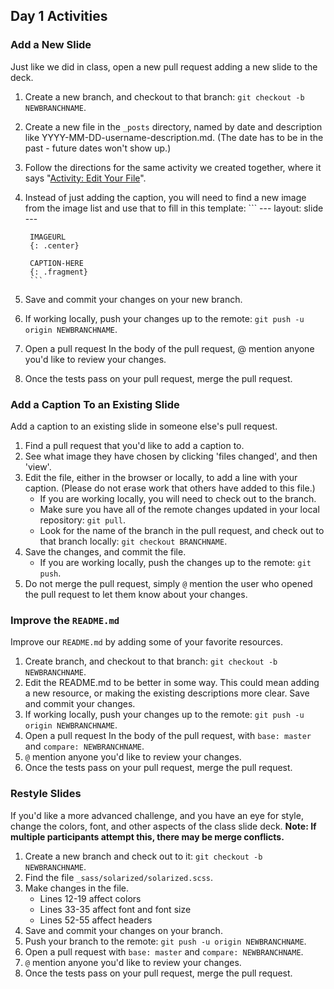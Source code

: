 ## Day 1 Activities

### Add a New Slide

Just like we did in class, open a new pull request adding a new slide to the deck.

1. Create a new branch, and checkout to that branch: `git checkout -b NEWBRANCHNAME`.
1. Create a new file in the `_posts` directory, named by date and description like YYYY-MM-DD-username-description.md. (The date has to be in the past - future dates won't show up.)
1. Follow the directions for the same activity we created together, where it says "[Activity: Edit Your File](https://githubtraining.github.io/training-manual/#/06_working_locally)".
1. Instead of just adding the caption, you will need to find a new image from the image list and use that to fill in this template:
        ```
        ---
        layout: slide
        ---

        IMAGEURL
        {: .center}

        CAPTION-HERE
        {: .fragment}
        ```
1. Save and commit your changes on your new branch.
1. If working locally, push your changes up to the remote: `git push -u origin NEWBRANCHNAME`.
1. Open a pull request
In the body of the pull request, @ mention anyone you'd like to review your changes.
1. Once the tests pass on your pull request, merge the pull request.

### Add a Caption To an Existing Slide

Add a caption to an existing slide in someone else's pull request.

1. Find a pull request that you'd like to add a caption to.
1. See what image they have chosen by clicking 'files changed', and then 'view'.
1. Edit the file, either in the browser or locally, to add a line with your caption. (Please do not erase work that others have added to this file.)
    - If you are working locally, you will need to check out to the branch.
    - Make sure you have all of the remote changes updated in your local repository: `git pull`.
    - Look for the name of the branch in the pull request, and check out to that branch locally: `git checkout BRANCHNAME`.
1. Save the changes, and commit the file.
    - If you are working locally, push the changes up to the remote: `git push`.
1. Do not merge the pull request, simply `@` mention the user who opened the pull request to let them know about your changes.

### Improve the `README.md`

Improve our `README.md` by adding some of your favorite resources.

1. Create branch, and checkout to that branch: `git checkout -b NEWBRANCHNAME`.
1. Edit the README.md to be better in some way. This could mean adding a new resource, or making the existing descriptions more clear. Save and commit your changes.
1. If working locally, push your changes up to the remote: `git push -u origin NEWBRANCHNAME`.
1. Open a pull request
In the body of the pull request, with `base: master` and `compare: NEWBRANCHNAME`.
1. `@` mention anyone you'd like to review your changes.
1. Once the tests pass on your pull request, merge the pull request.

### Restyle Slides

If you'd like a more advanced challenge, and you have an eye for style, change the colors, font, and other aspects of the class slide deck. **Note: If multiple participants attempt this, there may be merge conflicts.**

1. Create a new branch and check out to it: `git checkout -b NEWBRANCHNAME`.
1. Find the file `_sass/solarized/solarized.scss`.
1. Make changes in the file.
    - Lines 12-19 affect colors
    - Lines 33-35 affect font and font size
    - Lines 52-55 affect headers
1. Save and commit your changes on your branch.
1. Push your branch to the remote: `git push -u origin NEWBRANCHNAME`.
1. Open a pull request with `base: master` and `compare: NEWBRANCHNAME`.
1. `@` mention anyone you'd like to review your changes.
1. Once the tests pass on your pull request, merge the pull request.
